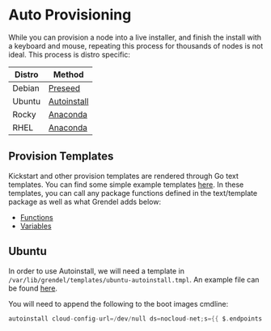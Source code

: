 # Auto Provisioning

While you can provision a node into a live installer, and finish the install with a keyboard and mouse, repeating this process for thousands of nodes is not ideal. This process is distro specific:

| Distro    | Method       |
|-----------|--------------|
| Debian    | [Preseed](https://wiki.debian.org/DebianInstaller/Preseed)                                            |
| Ubuntu    | [Autoinstall](https://canonical-subiquity.readthedocs-hosted.com/en/latest/intro-to-autoinstall.html) |
| Rocky     | [Anaconda](https://anaconda-installer.readthedocs.io/en/latest/kickstart.html)                        |
| RHEL      | [Anaconda](https://anaconda-installer.readthedocs.io/en/latest/kickstart.html)                        |

## Provision Templates

Kickstart and other provision templates are rendered through Go text templates. You can find some simple example templates [here](https://github.com/ubccr/grendel/tree/main/internal/provision/templates). In these templates, you can call any package functions defined in the text/template package as well as what Grendel adds below:

- [Functions](https://github.com/ubccr/grendel/blob/main/internal/provision/template.go)
- [Variables](https://github.com/ubccr/grendel/blob/main/internal/provision/handler.go#L163)

## Ubuntu

In order to use Autoinstall, we will need a template in `/var/lib/grendel/templates/ubuntu-autoinstall.tmpl`. An example file can be found [here](https://github.com/ubccr/grendel/blob/main/internal/provision/templates/ubuntu-autoinstall.tmpl).

You will need to append the following to the boot images cmdline:
```go
autoinstall cloud-config-url=/dev/null ds=nocloud-net;s={{ $.endpoints.CloudInitURL }}
```